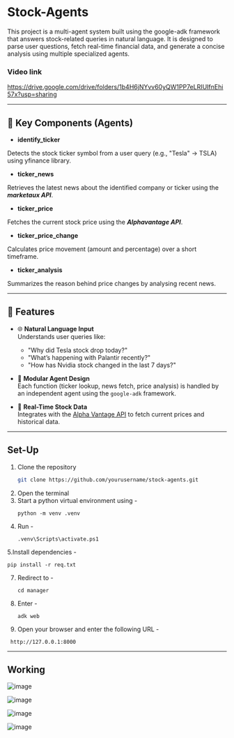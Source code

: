 # Stock-Agents
This project is a multi-agent system built using the google-adk framework that answers stock-related queries in natural language. 
It is designed to parse user questions, fetch real-time financial data, and generate a concise analysis using multiple specialized agents.

### Video link 
https://drive.google.com/drive/folders/1b4H6jNYvv60yQW1PP7eLRIUIfnEhi57x?usp=sharing

---

## 🧠 Key Components (Agents)

- **identify_ticker**

Detects the stock ticker symbol from a user query (e.g., "Tesla" → TSLA) using yfinance library.

- **ticker_news**

Retrieves the latest news about the identified company or ticker using the ***marketaux API***.

- **ticker_price**

Fetches the current stock price using the ***Alphavantage API***.

- **ticker_price_change**

Calculates price movement (amount and percentage) over a short timeframe.

- **ticker_analysis**

Summarizes the reason behind price changes by analysing recent news.

---

## 🚀 Features
- 🌐 **Natural Language Input**  
  Understands user queries like:
  - "Why did Tesla stock drop today?"
  - "What’s happening with Palantir recently?"
  - "How has Nvidia stock changed in the last 7 days?"

- 🧠 **Modular Agent Design**  
  Each function (ticker lookup, news fetch, price analysis) is handled by an independent agent using the `google-adk` framework.

- 🔄 **Real-Time Stock Data**  
  Integrates with the [Alpha Vantage API](https://www.alphavantage.co/) to fetch current prices and historical data.

---

## Set-Up
1. Clone the repository
   ``` bash
   git clone https://github.com/yourusername/stock-agents.git
   ```
2. Open the terminal
3. Start a python virtual environment using -
   ```
   python -m venv .venv
   ```
5. Run -
   ```
   .venv\Scripts\activate.ps1
   ```
5.Install dependencies -
   ``` 
   pip install -r req.txt
   ```
7. Redirect to -
   ```
   cd manager
   ```
9. Enter -
   ```
   adk web
   ```
11. Open your browser and enter the following URL -
   ```
    http://127.0.0.1:8000
   ```

---

## Working 

![image](https://github.com/user-attachments/assets/75580a0e-6d4d-4e04-b7da-57a66fb5cb0a)

![image](https://github.com/user-attachments/assets/79288de4-3da4-4382-ac4c-457634444d60)

![image](https://github.com/user-attachments/assets/f9610cf1-651d-4e06-bd45-445823a5dcd8)

![image](https://github.com/user-attachments/assets/08afd4eb-b54b-498b-9d8b-5e3743261edb)


